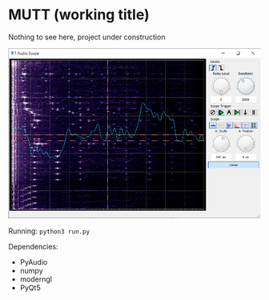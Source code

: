 # MUTT (working title)

Nothing to see here, project under construction

![screenshot](img/mutt.png)

Running:
`python3 run.py`

Dependencies:
* PyAudio
* numpy
* moderngl
* PyQt5
